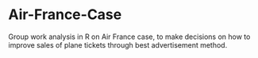 # Air-France-Case
Group work analysis in R on Air France case, to make decisions on how to improve sales of plane tickets through best advertisement method. 
